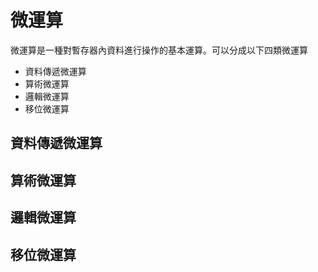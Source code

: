 # 微運算
微運算是一種對暫存器內資料進行操作的基本運算。可以分成以下四類微運算

- 資料傳遞微運算
- 算術微運算
- 邏輯微運算
- 移位微運算

## 資料傳遞微運算

## 算術微運算

## 邏輯微運算

## 移位微運算

